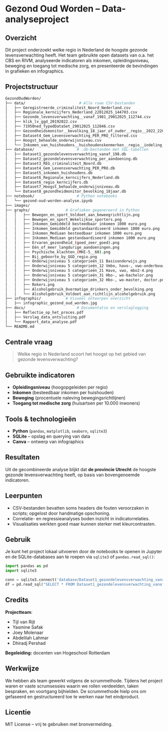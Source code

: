 # Gezond Oud Worden – Data-analyseproject

## Overzicht
Dit project onderzoekt welke regio in Nederland de hoogste gezonde levensverwachting heeft. Het team gebruikte open datasets van o.a. het CBS en RIVM, analyseerde indicatoren als inkomen, opleidingsniveau, beweging en toegang tot medische zorg, en presenteerde de bevindingen in grafieken en infographics.

## Projectstructuur
```bash
GezondOudWorden/
├── data/                        # Alle ruwe CSV-bestanden
│   ├── Geregistreerde_criminaliteit_Noord_Nederland.csv
│   ├── Regionale_kerncijfers_Nederland_22012025_144703.csv
│   ├── Gezonde_levensverwachting__vanaf_1981_29012025_112744.csv
│   ├── klik_lv_ggd_20192022.csv
│   ├── 71950ned_TypedDataSet_29012025_112846.csv
│   ├── Gezondheidsmonitor__bevolking_18_jaar_of_ouder__regio__2022_22012025_151906.csv
│   ├── Dataset4_Gem_Levensverwachting_PER_PRO_filtered.csv
│   ├── Hoogst_behaalde_onderwijsniveau.csv
│   └── Inkomen_van_huishoudens__huishoudenskenmerken__regio__indeling_2023__22012025_150250 (1).csv
├── database/                   # .db-bestanden met SQL-tabellen
│   ├── Dataset1_gezondelevensverwachting_vanaf_198.db
│   ├── Dataset2_gezondelevensverwachting_per_aandoening.db
│   ├── Dataset3_REG_criminaliteit_Noord.db
│   ├── Dataset4_Gem_Levensverwachting_PER_PRO.db
│   ├── Dataset5_inkomen_huishoudens.db
│   ├── Dataset6_Regionale_kerncijfers_Nederland.db
│   ├── Dataset6_regio_kerncijfers.db
│   ├── Dataset7_Hoogst_behaalde_onderwijsniveau.db
│   └── Dataset8_gezondheidmonitor_bevolking_18jaar.db
├── notebook/                   # Python notebooks
│   └── gezond-oud-worden-analyse.ipynb
├── images/
├── graphs/                # Grafieken gegenereerd in Python
│   │   ├── Bewegen_en_sport_Voldoet_aan_beweegrichtlijn.png
│   │   ├── Bewegen_en_sport_Wekelijkse_sporters.png
│   │   ├── Inkomen_Gemiddeld besteedbaar inkomen 1000 euro.png
│   │   ├── Inkomen_Gemiddeld gestandaardiseerd inkomen 1000 euro.png
│   │   ├── Inkomen_Mediaan besteedbaar inkomen 1000 euro.png
│   │   ├── Inkomen_Mediaan gestandaardiseerd inkomen 1000 euro.png
│   │   ├── Ervaren_gezondheid_(goed_zeer_goed).png
│   │   ├── Eén_of_meer_langdurige_aandoeningen.png
│   │   ├── Psychische_klachten_(MHI-5__60).png
│   │   ├── Bij_geboorte_by_GGD_regio.png
│   │   ├── Onderwijsniveau 5 categorieën_11 Basisonderwijs.png
│   │   ├── Onderwijsniveau 5 categorieën_12 Vmbo, havo-, vwo-onderbouw, mbo1.png
│   │   ├── Onderwijsniveau 5 categorieën_21 Havo, vwo, mbo2-4.png
│   │   ├── Onderwijsniveau 5 categorieën_31 Hbo-, wo-bachelor.png
│   │   ├── Onderwijsniveau 5 categorieën_32 Hbo-, wo-master, doctor.png
│   │   ├── Rokers.png
│   │   ├── Alcoholgebruik_Overmatige_drinkers_onder_bevolking.png
│   │   └── Alcoholgebruik_Voldoet_aan_richtlijn_alcoholgebruik.png
├── infographic/           # Visueel ontworpen overzicht
│   ├── infographic_gezond_oud_worden.jpg
├── docs/                       # Documentatie en verslaglegging
│   ├── Reflectie_op_het_proces.pdf
│   ├── Verslag_data_ontsluiting.pdf
│   └── Rapport_data_analyse.pdf
└── README.md
```

## Centrale vraag
> Welke regio in Nederland scoort het hoogst op het gebied van gezonde levensverwachting?

## Gebruikte indicatoren
- **Opleidingsniveau** (hoogopgeleiden per regio)
- **Inkomen** (besteedbaar inkomen per huishouden)
- **Beweging** (procentuele naleving bewegingsrichtlijnen)
- **Toegang tot medische zorg** (huisartsen per 10.000 inwoners)

## Tools & technologieën
- **Python** (`pandas`, `matplotlib`, `seaborn`, `sqlite3`)
- **SQLite** – opslag en querying van data
- **Canva** – ontwerp van infographics

## Resultaten
Uit de gecombineerde analyse blijkt dat **de provincie Utrecht** de hoogste gezonde levensverwachting heeft, op basis van bovengenoemde indicatoren.

## Leerpunten
- CSV-bestanden bevatten soms headers die fouten veroorzaken in scripts; opgelost door handmatige opschoning.
- Correlatie- en regressieanalyses boden inzicht in indicatorrelaties.
- Visualisaties werkten goed maar kunnen sterker met kleurcontrasten.

## Gebruik
Je kunt het project lokaal uitvoeren door de notebooks te openen in Jupyter en de SQLite-databases aan te roepen via `sqlite3` of `pandas.read_sql()`:

```python
import pandas as pd
import sqlite3

conn = sqlite3.connect('database/Dataset1_gezondelevensverwachting_vanaf_198.db')
df = pd.read_sql("SELECT * FROM Dataset1_gezondelevensverwachting_vanaf_198_table", conn)
```

## Credits
**Projectteam**:
- Tijl van Rijt
- Yasmine Safak
- Joey Molenaar
- Abdelilah Lahmar
- Dhiradj Pershad

**Begeleiding:** docenten van Hogeschool Rotterdam

## Werkwijze
We hebben als team gewerkt volgens de scrummethode. 
Tijdens het project waren er vaste scrumsessies waarin we rollen verdeelden, taken bespraken, en voortgang bijhielden. 
De scrummethode hielp ons om gefaseerd en gestructureerd toe te werken naar het eindproduct.

## Licentie
MIT License – vrij te gebruiken met bronvermelding.
